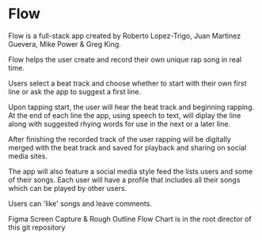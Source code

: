 # Flow

Flow is a full-stack app created by Roberto Lopez-Trigo, Juan Martinez Guevera, Mike Power & Greg King.

Flow helps the user create and record their own unique rap song in real time.

Users select a beat track and choose whether to start with their own first line or ask the app to suggest a first line.

Upon tapping start, the user will hear the beat track and beginning rapping. At the end of each line the app,
using speech to text, will diplay the line along with suggested rhying words for use in the next or a later line.

After finishing the recorded track of the user rapping will be digitally merged with the beat track and saved for
playback and sharing on social media sites.

The app will also feature a social media style feed the lists users and some of their songs. Each user will have a profile
that includes all their songs which can be played by other users.

Users can 'like' songs and leave comments.

Figma Screen Capture & Rough Outline Flow Chart is in the root director of this git repository
